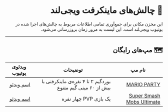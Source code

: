 
<div dir="rtl">

# 👾 چالش‌های ماینکرفت ویجی‌لند
 این مخزن مکانی برای جمع‌آوری تمامی اطلاعات مربوط به چالش‌های اجرا شده در یوتیوب ویجی‌لند است. این لیست به مرور زمان بروزرسانی می‌شود.
 ***

## 🗺️ مپ‌های رایگان

 نام مپ | توضیحات | ویدئوی یوتیوب
 --- | --- | ---
[MARIO PARTY](https://www.minecraftmaps.com/game-maps/mario-party) | بوردگیم ۲ تا ۴ نفره‌ی ماینکرفتی با بیش از ۶۰ مینی گیم متنوع | [اسم ویدئو](#)
[Super Smash Mobs Ultimate](https://www.minecraftmaps.com/pvp-maps/super-smash-mobs-ultimate) | یک بازی PVP چهار نفره | [اسم ویدئو](#)



<div dir="ltr">
